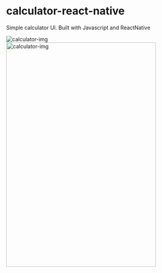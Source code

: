 # calculator-react-native
Simple calculator UI. Built with Javascript and ReactNative

![calculator-img](https://raw.githubusercontent.com/talalalamdar/calculator-react-native/assets/calculator-img.JPG)
<img src="https://github.com/talalalamdar/calculator-react-native/assets/calculator-img.JPG" alt="calculator-img" width="400" height="600"/>
